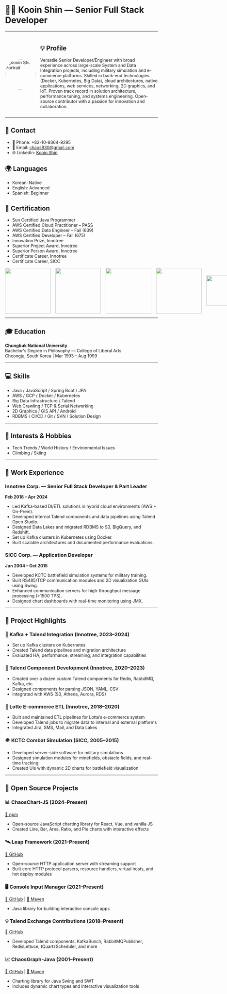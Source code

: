 # 👨‍💻 Kooin Shin — Senior Full Stack Developer

---
<div style="display: flex; align-items: center; gap: 16px;">
<img src="./portrate.png" alt="Kooin Shin Portrait" width="100" style="border-radius: 50%;"/>

<div>
  
## 💡 Profile
Versatile Senior Developer/Engineer with broad experience across large-scale System and Data Integration projects, including military simulation and e-commerce platforms. Skilled in back-end technologies (Docker, Kubernetes, Big Data), cloud architectures, native applications, web services, networking, 2D graphics, and IoT. Proven track record in solution architecture, performance tuning, and systems engineering. Open-source contributor with a passion for innovation and collaboration.

</div>
</div>

---

## 📇 Contact
- 📱 Phone: +82-10-9364-9295
- 📧 Email: chaos930@gmail.com
- 🌐 LinkedIn: [Kooin Shin](https://www.linkedin.com/in/kooin-shin-77b6a5bb)

## 🌍 Languages
- Korean: Native
- English: Advanced
- Spanish: Beginner

## 📜 Certification
- Sun Certified Java Programmer
- AWS Certified Cloud Practitioner – PASS
- AWS Certified Data Engineer – Fail (639)
- AWS Certified Developer – Fail (675)
- Innovation Prize, Innotree
- Superior Project Award, Innotree
- Superior Person Award, Innotree
- Certificate Career, Innotree
- Certificate Career, SICC

<div style="display: flex; align-items: center; gap: 16px;">
<img src="./cert/Sun Certifie Java Developer.png" width="150"/>
<img src="./cert/AWS Certified Cloud Practitioner.png" width="150"/>
<img src="./cert/AWS Certified Data Engineer- result report.png" width="150"/>
<img src="./cert/AWS Certified Developer - result report .png" width="150"/>
<img src="./cert/best-employee-prize.png" width="100"/>
<img src="./cert/best-innovative-prize.png" width="100"/>
<img src="./cert/best-project-prize.png" width="100"/>
<img src="./cert/innotree cert for career.png" width="100"/>
<img src="./cert/sicc cert for career.png" width="100"/>
</div>

---


## 🎓 Education
**Chungbuk National University**  
Bachelor's Degree in Philosophy — College of Liberal Arts  
Cheongju, South Korea | Mar 1993 – Aug 1999

---

## 💻 Skills
- Java / JavaScript / Spring Boot / JPA
- AWS / GCP / Docker / Kubernetes
- Big Data Infrastructure / Talend
- Web Crawling / TCP & Serial Networking
- 2D Graphics / GIS API / Android
- RDBMS / CI/CD / Git / SVN / Solution Design

---

## 🎯 Interests & Hobbies
- Tech Trends / World History / Environmental Issues
- Climbing / Skiing

---

## 🧰 Work Experience
### Innotree Corp. — Senior Full Stack Developer & Part Leader  
**Feb 2018 – Apr 2024**
- Led Kafka-based DI/ETL solutions in hybrid cloud environments (AWS + On-Prem).
- Developed internal Talend components and data pipelines using Talend Open Studio.
- Designed Data Lakes and migrated RDBMS to S3, BigQuery, and Redshift.
- Set up Kafka clusters in Kubernetes using Docker.
- Built scalable architectures and documented performance evaluations.

### SICC Corp. — Application Developer  
**Jun 2004 – Oct 2015**
- Developed KCTC battlefield simulation systems for military training.
- Built RS485/TCP communication modules and 2D visualization GUIs using Swing.
- Enhanced communication servers for high-throughput message processing (>1500 TPS).
- Designed chart dashboards with real-time monitoring using JMX.

---

## 🚀 Project Highlights
### 🔄 Kafka + Talend Integration (Innotree, 2023–2024)
- Set up Kafka clusters on Kubernetes
- Created Talend data pipelines and migration architecture
- Evaluated HA, performance, streaming, and integration capabilities

### 🔧 Talend Component Development (Innotree, 2020–2023)
- Created over a dozen custom Talend components for Redis, RabbitMQ, Kafka, etc.
- Designed components for parsing JSON, YAML, CSV
- Integrated with AWS (S3, Athena, Aurora, RDS)

### 🛒 Lotte E-commerce ETL (Innotree, 2018–2020)
- Built and maintained ETL pipelines for Lotte’s e-commerce system
- Developed Talend jobs to migrate data to internal and external platforms
- Integrated Jira, SMS, Mail, and Data Lakes

### 🪖 KCTC Combat Simulation (SICC, 2005–2015)
- Developed server-side software for military simulations
- Designed simulation modules for minefields, obstacle fields, and real-time tracking
- Created UIs with dynamic 2D charts for battlefield visualization

---

## 🧪 Open Source Projects
### 📊 ChaosChart-JS (2024–Present)
[🔗 npm](https://www.npmjs.com/package/chaoschart)
- Open-source JavaScript charting library for React, Vue, and vanilla JS
- Created Line, Bar, Area, Ratio, and Pie charts with interactive effects

### 🛰 Leap Framework (2021–Present)
[🔗 GitHub](https://github.com/9ins/Leap)
- Open-source HTTP application server with streaming support
- Built core HTTP protocol parsers, resource handlers, virtual hosts, and hot deploy modules

### 🖥 Console Input Manager (2021–Present)
[🔗 GitHub](https://github.com/9ins/console-input-manager) | [🔗 Maven](https://mvnrepository.com/artifact/io.github.9ins/console-input-manager)
- Java library for building interactive console apps

### 💡 Talend Exchange Contributions (2018–Present)
[🔗 GitHub](https://github.com/TalendExchange/Components/tree/main/archive/Kooin-Shin)
- Developed Talend components: KafkaBunch, RabbitMQPublisher, RedisLettuce, tQuartzScheduler, and more

### 📈 ChaosGraph-Java (2001–Present)
[🔗 GitHub](https://github.com/9ins/chaosgraph) | [🔗 Maven](https://mvnrepository.com/artifact/io.github.9ins/chaosgraph)
- Charting library for Java Swing and SWT
- Includes dynamic chart types and interactive visualization tools

</div>